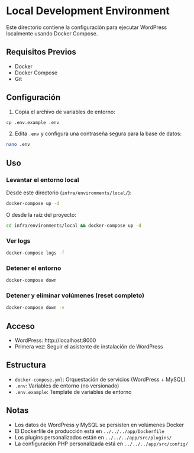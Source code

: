 # Local Development Environment

Este directorio contiene la configuración para ejecutar WordPress localmente usando Docker Compose.

## Requisitos Previos

- Docker
- Docker Compose
- Git

## Configuración

1. Copia el archivo de variables de entorno:
```bash
cp .env.example .env
```

2. Edita `.env` y configura una contraseña segura para la base de datos:
```bash
nano .env
```

## Uso

### Levantar el entorno local

Desde este directorio (`infra/environments/local/`):

```bash
docker-compose up -d
```

O desde la raíz del proyecto:

```bash
cd infra/environments/local && docker-compose up -d
```

### Ver logs

```bash
docker-compose logs -f
```

### Detener el entorno

```bash
docker-compose down
```

### Detener y eliminar volúmenes (reset completo)

```bash
docker-compose down -v
```

## Acceso

- WordPress: http://localhost:8000
- Primera vez: Seguir el asistente de instalación de WordPress

## Estructura

- `docker-compose.yml`: Orquestación de servicios (WordPress + MySQL)
- `.env`: Variables de entorno (no versionado)
- `.env.example`: Template de variables de entorno

## Notas

- Los datos de WordPress y MySQL se persisten en volúmenes Docker
- El Dockerfile de producción está en `../../../app/Dockerfile`
- Los plugins personalizados están en `../../../app/src/plugins/`
- La configuración PHP personalizada está en `../../../app/src/config/`